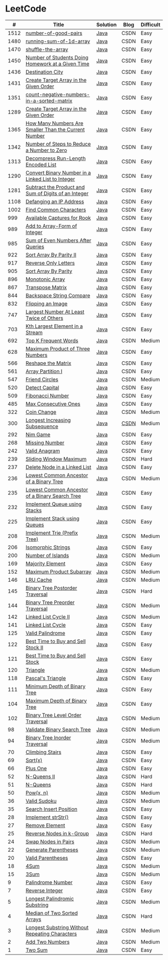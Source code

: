 # LeetCode


| # | Title | Solution | Blog | Difficult |
| ------- | ------- |------- | ------- |------- |
| 1512 | [number-of-good-pairs](https://leetcode-cn.com/problems/number-of-good-pairs/) | [Java](https://github.com/Han-YLun/LeetCode/blob/master/src/Que1512.java) | CSDN | Easy |
| 1480 | [running-sum-of-1d-array](https://leetcode.com/problems/running-sum-of-1d-array/) | [Java](https://github.com/Han-YLun/LeetCode/blob/master/src/Que1480.java) | CSDN | Easy |
| 1470 | [shuffle-the-array](https://leetcode.com/problems/shuffle-the-array/) | [Java](https://github.com/Han-YLun/LeetCode/blob/master/src/Que1470.java) | CSDN | Easy |
| 1450 | [Number of Students Doing Homework at a Given Time](https://leetcode.com/problems/number-of-students-doing-homework-at-a-given-time/) | [Java](https://github.com/Han-YLun/LeetCode/blob/master/src/Que1450.java) | CSDN | Easy |
| 1436 | [ Destination City](https://leetcode.com/problems/destination-city/) | [Java](https://github.com/Han-YLun/LeetCode/blob/master/src/Que1436.java) | CSDN | Easy |
| 1431 | [Create Target Array in the Given Order](https://leetcode.com/problems/kids-with-the-greatest-number-of-candies/) | [Java](https://github.com/Han-YLun/LeetCode/blob/master/src/Que1431.java) | CSDN | Easy |
| 1351 | [count-negative-numbers-in-a-sorted-matrix](https://leetcode.com/problems/count-negative-numbers-in-a-sorted-matrix/) | [Java](https://github.com/Han-YLun/LeetCode/blob/master/src/Que1351.java) | CSDN | Easy |
| 1289 | [Create Target Array in the Given Order](https://leetcode.com/problems/create-target-array-in-the-given-order/) | [Java](https://github.com/Han-YLun/LeetCode/blob/master/src/Que13.java) | CSDN | Easy |
| 1365 | [How Many Numbers Are Smaller Than the Current Number](https://leetcode.com/problems/how-many-numbers-are-smaller-than-the-current-number/) | [Java](https://github.com/Han-YLun/LeetCode/blob/master/src/Que1365.java) | CSDN | Easy |
| 1342 | [Number of Steps to Reduce a Number to Zero](https://leetcode.com/problems/number-of-steps-to-reduce-a-number-to-zero/) | [Java](https://github.com/Han-YLun/LeetCode/blob/master/src/Que1342.java) | CSDN | Easy |
| 1313 | [Decompress Run-Length Encoded List](https://leetcode.com/problems/decompress-run-length-encoded-list/) | [Java](https://github.com/Han-YLun/LeetCode/blob/master/src/Que1313.java) | CSDN | Easy |
| 1290 | [Convert Binary Number in a Linked List to Integer](https://leetcode.com/problems/convert-binary-number-in-a-linked-list-to-integer/) | [Java](https://github.com/Han-YLun/LeetCode/blob/master/src/Que1290.java) | CSDN | Easy |
| 1281 | [Subtract the Product and Sum of Digits of an Integer](https://leetcode.com/problems/subtract-the-product-and-sum-of-digits-of-an-integer/) | [Java](https://github.com/Han-YLun/LeetCode/blob/master/src/Que1281.java) | CSDN | Easy |
| 1108 | [ Defanging an IP Address](https://leetcode.com/problems/defanging-an-ip-address/) | [Java](https://github.com/Han-YLun/LeetCode/blob/master/src/Que1108.java) | CSDN | Easy |
| 1002 | [Find Common Characters](https://leetcode.com/problems/find-common-characters) | [Java](https://github.com/Han-YLun/LeetCode/blob/master/src/Que1002.java) | CSDN | Easy |
| 999 | [Available Captures for Rook](https://leetcode.com/problems/available-captures-for-rook) | [Java](https://github.com/Han-YLun/LeetCode/blob/master/src/Que999.java) | CSDN | Easy |
| 989 | [Add to Array-Form of Integer](https://leetcode.com/problems/add-to-array-form-of-integer) | [Java](https://github.com/Han-YLun/LeetCode/blob/master/src/Que989.java) | CSDN | Easy |
| 985 | [Sum of Even Numbers After Queries](https://leetcode.com/problems/sum-of-even-numbers-after-queries) | [Java](https://github.com/Han-YLun/LeetCode/blob/master/src/Que985.java) | CSDN | Easy |
| 922 | [Sort Array By Parity II](https://leetcode.com/problems/sort-array-by-parity-ii) | [Java](https://github.com/Han-YLun/LeetCode/blob/master/src/Que922.java) | CSDN | Easy |
| 917 | [Reverse Only Letters](https://leetcode.com/problems/reverse-only-letters) | [Java](https://github.com/Han-YLun/LeetCode/blob/master/src/Que917.java) | CSDN | Easy |
| 905 | [Sort Array By Parity](https://leetcode.com/problems/sort-array-by-parity) | [Java](https://github.com/Han-YLun/LeetCode/blob/master/src/Que905.java) | CSDN | Easy |
| 896 | [Monotonic Array](https://leetcode.com/problems/monotonic-array) | [Java](https://github.com/Han-YLun/LeetCode/blob/master/src/Que896.java) | CSDN | Easy |
| 867 | [Transpose Matrix](https://leetcode.com/problems/transpose-matrix) | [Java](https://github.com/Han-YLun/LeetCode/blob/master/src/Que867.java) | CSDN | Easy |
| 844 | [Backspace String Compare](https://leetcode.com/problems/backspace-string-compare) | [Java](https://github.com/Han-YLun/LeetCode/blob/master/src/Que844.java) | CSDN | Easy |
| 832 | [Flipping an Image](https://leetcode.com/problems/flipping-an-image) | [Java](https://github.com/Han-YLun/LeetCode/blob/master/src/Que832.java) | CSDN | Easy |
| 747 | [Largest Number At Least Twice of Others](https://leetcode.com/problems/largest-number-at-least-twice-of-others) | [Java](https://github.com/Han-YLun/LeetCode/blob/master/src/Que747.java) | CSDN | Easy |
| 703 | [Kth Largest Element in a Stream](https://leetcode.com/problems/kth-largest-element-in-a-stream) | [Java](https://github.com/Han-YLun/LeetCode/blob/master/src/Que703.java) | CSDN | Easy |
| 692 | [Top K Frequent Words](https://leetcode.com/problems/top-k-frequent-words) | [Java](https://github.com/Han-YLun/LeetCode/blob/master/src/Que692.java) | CSDN | Medium |
| 628 | [Maximum Product of Three Numbers](https://leetcode.com/problems/maximum-product-of-three-numbers) | [Java](https://github.com/Han-YLun/LeetCode/blob/master/src/Que628.java) | CSDN | Easy |
| 566 | [Reshape the Matrix](https://leetcode.com/problems/reshape-the-matrix) | [Java](https://github.com/Han-YLun/LeetCode/blob/master/src/Que566.java) | CSDN | Easy |
| 561 | [Array Partition I](https://leetcode.com/problems/array-partition-i) | [Java](https://github.com/Han-YLun/LeetCode/blob/master/src/Que561.java) | CSDN | Easy |
| 547 | [Friend Circles](https://leetcode.com/problems/friend-circles) | [Java](https://github.com/Han-YLun/LeetCode/blob/master/src/Que547.java) | CSDN | Medium |
| 520 | [Detect Capital](https://leetcode.com/problems/detect-capital) | [Java](https://github.com/Han-YLun/LeetCode/blob/master/src/Que520.java) | CSDN | Easy |
| 509 | [Fibonacci Number](https://leetcode.com/problems/fibonacci-number) | [Java](https://github.com/Han-YLun/LeetCode/blob/master/src/Que509.java) | CSDN | Easy |
| 485 | [Max Consecutive Ones](https://leetcode.com/problems/max-consecutive-ones) | [Java](https://github.com/Han-YLun/LeetCode/blob/master/src/Que485.java) | CSDN | Easy |
| 322 | [Coin Change](https://leetcode.com/problems/coin-change) | [Java](https://github.com/Han-YLun/LeetCode/blob/master/src/Que322.java) | CSDN | Medium |
| 300 | [Longest Increasing Subsequence](https://leetcode.com/problems/longest-increasing-subsequence) | [Java](https://github.com/Han-YLun/LeetCode/blob/master/src/Que300.java) | [CSDN](https://blog.csdn.net/qq_37888382/article/details/99292640) | Medium |
| 292 | [Nim Game](https://leetcode.com/problems/nim-game) | [Java](https://github.com/Han-YLun/LeetCode/blob/master/src/Que292.java) | CSDN | Easy |
| 268 | [Missing Number](https://leetcode.com/problems/missing-number) | [Java](https://github.com/Han-YLun/LeetCode/blob/master/src/Que268.java) | CSDN | Easy |
| 242 | [Valid Anagram](https://leetcode.com/problems/valid-anagram) | [Java](https://github.com/Han-YLun/LeetCode/blob/master/src/Que242.java) | CSDN | Easy |
| 239 | [Sliding Window Maximum](https://leetcode.com/problems/sliding-window-maximum) | [Java](https://github.com/Han-YLun/LeetCode/blob/master/src/Que239.java) | CSDN | Hard |
| 237 | [Delete Node in a Linked List](https://leetcode.com/problems/delete-node-in-a-linked-list) | [Java](https://github.com/Han-YLun/LeetCode/blob/master/src/Que237.java) | CSDN | Easy |
| 236 | [Lowest Common Ancestor of a Binary Tree](https://leetcode.com/problems/lowest-common-ancestor-of-a-binary-tree) | [Java](https://github.com/Han-YLun/LeetCode/blob/master/src/Que236.java) | CSDN | Medium |
| 235 | [Lowest Common Ancestor of a Binary Search Tree](https://leetcode.com/problems/lowest-common-ancestor-of-a-binary-search-tree) | [Java](https://github.com/Han-YLun/LeetCode/blob/master/src/Que235.java) | CSDN | Easy |
| 232 | [Implement Queue using Stacks](https://leetcode.com/problems/implement-queue-using-stacks) | [Java](https://github.com/Han-YLun/LeetCode/blob/master/src/Que232.java) | CSDN | Easy |
| 225 | [Implement Stack using Queues](https://leetcode.com/problems/implement-stack-using-queues) | [Java](https://github.com/Han-YLun/LeetCode/blob/master/src/Que225.java) | CSDN | Easy |
| 208 | [Implement Trie (Prefix Tree)](https://leetcode.com/problems/implement-trie-prefix-tree) | [Java](https://github.com/Han-YLun/LeetCode/blob/master/src/Que208.java) | CSDN | Medium |
| 206 | [Isomorphic Strings](https://leetcode.com/problems/isomorphic-strings) | [Java](https://github.com/Han-YLun/LeetCode/blob/master/src/Que206.java) | CSDN | Easy |
| 200 | [Number of Islands](https://leetcode.com/problems/number-of-islands) | [Java](https://github.com/Han-YLun/LeetCode/blob/master/src/Que200.java) | CSDN | Medium |
| 169 | [Majority Element](https://leetcode.com/problems/majority-element) | [Java](https://github.com/Han-YLun/LeetCode/blob/master/src/Que169.java) | CSDN | Easy |
| 152 | [Maximum Product Subarray](https://leetcode.com/problems/maximum-product-subarray) | [Java](https://github.com/Han-YLun/LeetCode/blob/master/src/Que152.java) | CSDN | Medium |
| 146 | [LRU Cache](https://leetcode.com/problems/lru-cache) | [Java](https://github.com/Han-YLun/LeetCode/blob/master/src/Que146.java) | CSDN | Medium |
| 145 | [Binary Tree Postorder Traversal](https://leetcode.com/problems/binary-tree-postorder-traversal) | [Java](https://github.com/Han-YLun/LeetCode/blob/master/src/Que145.java) | CSDN | Hard |
| 144 | [Binary Tree Preorder Traversal](https://leetcode.com/problems/binary-tree-preorder-traversal) | [Java](https://github.com/Han-YLun/LeetCode/blob/master/src/Que144.java) | CSDN | Medium |
| 142 | [Linked List Cycle II](https://leetcode.com/problems/linked-list-cycle-ii) | [Java](https://github.com/Han-YLun/LeetCode/blob/master/src/Que142.java) | CSDN | Medium |
| 141 | [Linked List Cycle](https://leetcode.com/problems/linked-list-cycle) | [Java](https://github.com/Han-YLun/LeetCode/blob/master/src/Que141.java) | CSDN | Easy |
| 125 | [Valid Palindrome](https://leetcode.com/problems/valid-palindrome/) | [Java](https://github.com/Han-YLun/LeetCode/blob/master/src/Que125.java) | CSDN | Easy |
| 122 | [Best Time to Buy and Sell Stock II](https://leetcode.com/problems/best-time-to-buy-and-sell-stock-ii) | [Java](https://github.com/Han-YLun/LeetCode/blob/master/src/Que122.java) | CSDN | Easy |
| 121 | [Best Time to Buy and Sell Stock](https://leetcode.com/problems/best-time-to-buy-and-sell-stock) | [Java](https://github.com/Han-YLun/LeetCode/blob/master/src/Que121.java) | CSDN | Easy |
| 120 | [Triangle](https://leetcode.com/problems/triangle) | [Java](https://github.com/Han-YLun/LeetCode/blob/master/src/Que120.java) | CSDN | Medium |
| 118 | [Pascal's Triangle](https://leetcode.com/problems/pascals-triangle) | [Java](https://github.com/Han-YLun/LeetCode/blob/master/src/Que118.java) | CSDN | Easy |
| 111 | [Minimum Depth of Binary Tree](https://leetcode.com/problems/minimum-depth-of-binary-tree) | [Java](https://github.com/Han-YLun/LeetCode/blob/master/src/Que111.java) | CSDN | Easy |
| 104 | [Maximum Depth of Binary Tree](https://leetcode.com/problems/maximum-depth-of-binary-tree) | [Java](https://github.com/Han-YLun/LeetCode/blob/master/src/Que104.java) | CSDN | Easy |
| 102 | [Binary Tree Level Order Traversal](https://leetcode.com/problems/binary-tree-level-order-traversal) | [Java](https://github.com/Han-YLun/LeetCode/blob/master/src/Que102.java) | CSDN | Medium |
| 98 | [Validate Binary Search Tree](https://leetcode.com/problems/validate-binary-search-tree) | [Java](https://github.com/Han-YLun/LeetCode/blob/master/src/Que98.java) | CSDN | Medium |
| 94 | [Binary Tree Inorder Traversal](https://leetcode.com/problems/binary-tree-inorder-traversal) | [Java](https://github.com/Han-YLun/LeetCode/blob/master/src/Que94.java) | CSDN | Medium |
| 70 | [Climbing Stairs](https://leetcode.com/problems/climbing-stairs) | [Java](https://github.com/Han-YLun/LeetCode/blob/master/src/Que70.java) | CSDN | Easy |
| 69 | [Sqrt(x)](https://leetcode.com/problems/sqrtx) | [Java](https://github.com/Han-YLun/LeetCode/blob/master/src/Que69.java) | CSDN | Easy |
| 66 | [Plus One](https://leetcode.com/problems/plus-one) | [Java](https://github.com/Han-YLun/LeetCode/blob/master/src/Que66.java) | CSDN | Easy |
| 52 | [N-Queens II](https://leetcode.com/problems/n-queens-ii) | [Java](https://github.com/Han-YLun/LeetCode/blob/master/src/Que52.java) | CSDN | Hard |
| 51 | [N-Queens](https://leetcode.com/problems/n-queens) | [Java](https://github.com/Han-YLun/LeetCode/blob/master/src/Que51.java) | CSDN | Hard |
| 50 | [Pow(x, n)](https://leetcode.com/problems/powx-n) | [Java](https://github.com/Han-YLun/LeetCode/blob/master/src/Que50.java) | CSDN | Medium |
| 36 | [Valid Sudoku](https://leetcode.com/problems/valid-sudoku) | [Java](https://github.com/Han-YLun/LeetCode/blob/master/src/Que36.java) | CSDN | Medium |
| 35 | [Search Insert Position](https://leetcode.com/problems/search-insert-position) | [Java](https://github.com/Han-YLun/LeetCode/blob/master/src/Que35.java) | CSDN | Easy |
| 28 | [Implement strStr()](https://leetcode.com/problems/implement-strstr) | [Java](https://github.com/Han-YLun/LeetCode/blob/master/src/Que28.java) | CSDN | Easy |
| 27 | [Remove Element](https://leetcode.com/problems/remove-element) | [Java](https://github.com/Han-YLun/LeetCode/blob/master/src/Que27.java) | CSDN | Easy |
| 25 | [Reverse Nodes in k-Group](https://leetcode.com/problems/reverse-nodes-in-k-group) | [Java](https://github.com/Han-YLun/LeetCode/blob/master/src/Que25.java) | CSDN | Hard |
| 24 | [Swap Nodes in Pairs](https://leetcode.com/problems/swap-nodes-in-pairs) | [Java](https://github.com/Han-YLun/LeetCode/blob/master/src/Que24.java) | CSDN | Medium |
| 22 | [Generate Parentheses](https://leetcode.com/problems/generate-parentheses) | [Java](https://github.com/Han-YLun/LeetCode/blob/master/src/Que9.java) | CSDN | Medium |
| 20 | [Valid Parentheses](https://leetcode.com/problems/valid-parentheses) | [Java](https://github.com/Han-YLun/LeetCode/blob/master/src/Que20.java) | CSDN | Easy |
| 18 | [4Sum](https://leetcode.com/problems/4sum)| [Java](https://github.com/Han-YLun/LeetCode/blob/master/src/Que18.java) | CSDN | Medium |
| 15 | [3Sum](https://leetcode.com/problems/3sum) | [Java](https://github.com/Han-YLun/LeetCode/blob/master/src/Que15.java) | CSDN | Medium |
| 9 | [Palindrome Number](https://leetcode.com/problems/palindrome-number) | [Java](https://github.com/Han-YLun/LeetCode/blob/master/src/Que9.java) | CSDN | Easy |
| 7 | [Reverse Integer](https://leetcode.com/problems/reverse-integer) | [Java](https://github.com/Han-YLun/LeetCode/blob/master/src/Que7.java) | CSDN | Easy |
| 5 | [Longest Palindromic Substring](https://leetcode.com/problems/longest-palindromic-substring) | [Java](https://github.com/Han-YLun/LeetCode/blob/master/src/Que5.java) | CSDN | Medium |
| 4 | [Median of Two Sorted Arrays](https://leetcode.com/problems/median-of-two-sorted-arrays) | [Java](https://github.com/Han-YLun/LeetCode/blob/master/src/Que4.java) | CSDN | Hard |
| 3 | [Longest Substring Without Repeating Characters](https://leetcode.com/problems/longest-substring-without-repeating-characters) | [Java](https://github.com/Han-YLun/LeetCode/blob/master/src/Que3.java) | CSDN | Medium |
| 2 | [Add Two Numbers](https://leetcode.com/problems/add-two-numbers)  | [Java](https://github.com/Han-YLun/LeetCode/blob/master/src/Que2.java) | CSDN | Medium |
| 1 | [Two Sum](https://leetcode.com/problems/two-sum) | [Java](https://github.com/Han-YLun/LeetCode/blob/master/src/Que1.java) | CSDN | Easy |